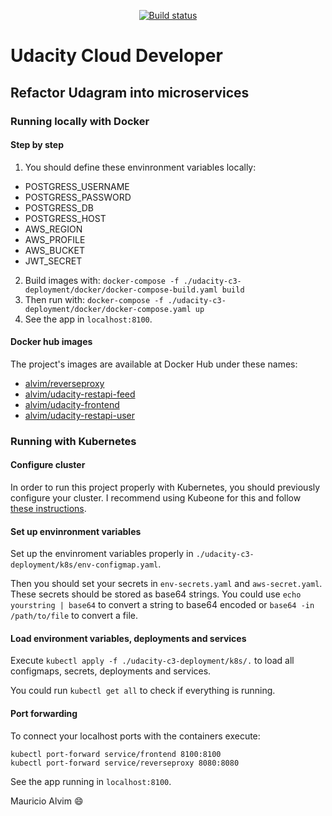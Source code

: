 <p align="center">
  <a href="https://travis-ci.com/alvimm/udacity-project-refactor-udagram"><img src="https://travis-ci.com/alvimm/udacity-project-refactor-udagram.svg?branch=master" alt="Build status" /></a>
</p>


# Udacity Cloud Developer
## Refactor Udagram into microservices

### Running locally with Docker

#### Step by step

1. You should define these envinronment variables locally:
  - POSTGRESS_USERNAME
  - POSTGRESS_PASSWORD
  - POSTGRESS_DB
  - POSTGRESS_HOST
  - AWS_REGION
  - AWS_PROFILE
  - AWS_BUCKET
  - JWT_SECRET

2. Build images with:
`docker-compose -f ./udacity-c3-deployment/docker/docker-compose-build.yaml build`
3. Then run with:
`docker-compose -f ./udacity-c3-deployment/docker/docker-compose.yaml up`
4. See the app in `localhost:8100`.

#### Docker hub images

The project's images are available at Docker Hub under these names:
- [alvim/reverseproxy](https://hub.docker.com/repository/docker/alvim/reverseproxy)
- [alvim/udacity-restapi-feed](https://hub.docker.com/repository/docker/alvim/udacity-restapi-feed)
- [alvim/udacity-frontend](https://hub.docker.com/repository/docker/alvim/udacity-frontend)
- [alvim/udacity-restapi-user](https://hub.docker.com/repository/docker/alvim/udacity-restapi-user)

### Running with Kubernetes

#### Configure cluster

In order to run this project properly with Kubernetes, you should previously configure your
cluster. I recommend using Kubeone for this and follow [these instructions](https://github.com/kubermatic/kubeone/blob/master/docs/quickstart-aws.md).

#### Set up envinronment variables

Set up the envinroment variables properly in
`./udacity-c3-deployment/k8s/env-configmap.yaml`.

Then you should set your secrets in `env-secrets.yaml` and `aws-secret.yaml`.
These secrets should be stored as base64 strings. You could use `echo yourstring | base64` to
convert a string to base64 encoded or `base64 -in /path/to/file` to convert a file.

#### Load environment variables, deployments and services

Execute `kubectl apply -f ./udacity-c3-deployment/k8s/.` to load all configmaps, secrets,
deployments and services.

You could run `kubectl get all` to check if everything is running.

#### Port forwarding

To connect your localhost ports with the containers execute:
```
kubectl port-forward service/frontend 8100:8100
kubectl port-forward service/reverseproxy 8080:8080
```

See the app running in `localhost:8100`.

Mauricio Alvim :smile: